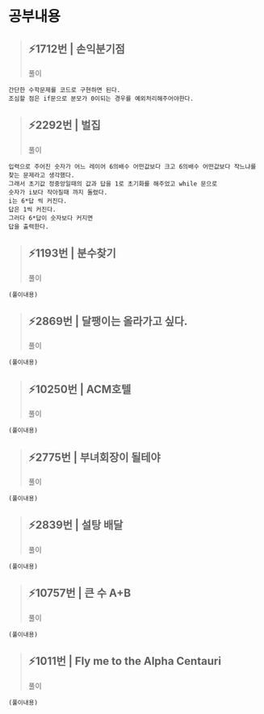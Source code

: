 # 공부내용 


> ⚡1712번 | 손익분기점
> ------------
>  풀이
```
간단한 수학문제를 코드로 구현하면 된다.
조심할 점은 if문으로 분모가 0이되는 경우를 예외처리해주어야한다.
```
> ⚡2292번 | 벌집
> ------------
>  풀이
```
입력으로 주어진 숫자가 어느 레이어 6의배수 어떤값보다 크고 6의배수 어떤값보다 작느냐를 찾는 문제라고 생각했다.
그래서 초기값 정중앙일때의 값과 답을 1로 초기화를 해주었고 while 문으로 
숫자가 i보다 작아질때 까지 돌렸다.
i는 6*답 씩 커진다.
답은 1씩 커진다.
그러다 6*답이 숫자보다 커지면 
답을 출력한다.
```
> ⚡1193번 | 분수찾기
> ------------
>  풀이
```
(풀이내용)
```
> ⚡2869번 | 달팽이는 올라가고 싶다.
> ------------
>  풀이
```
(풀이내용)
```
> ⚡10250번 | ACM호텔
> ------------
>  풀이
```
(풀이내용)
```
> ⚡2775번 | 부녀회장이 될테야
> ------------
>  풀이
```
(풀이내용)
```
> ⚡2839번 | 설탕 배달 
> ------------
>  풀이
```
(풀이내용)
```
> ⚡10757번 | 큰 수 A+B
> ------------
>  풀이
```
(풀이내용)
```
> ⚡1011번 | Fly me to the Alpha Centauri
> ------------
>  풀이
```
(풀이내용)
```
